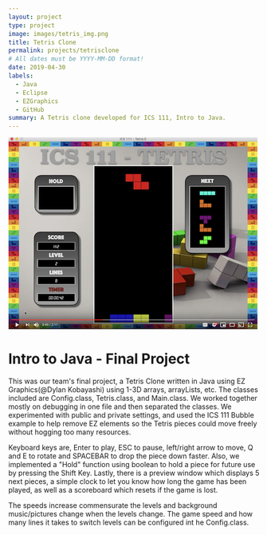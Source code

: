 ```yaml
---
layout: project
type: project
image: images/tetris_img.png
title: Tetris Clone
permalink: projects/tetrisclone
# All dates must be YYYY-MM-DD format!
date: 2019-04-30
labels:
  - Java
  - Eclipse
  - EZGraphics
  - GitHub
summary: A Tetris clone developed for ICS 111, Intro to Java.
---
```


[![Project YouTube video](https://github.com/mlr77/mlr77.github.io/blob/master/images/tetris2_img.png)](https://www.youtube.com/watch?v=m7jz075N9hU&feature=youtu.be "Tetris Clone")

# Intro to Java - Final Project

This was our team's final project, a Tetris Clone written in Java using EZ Graphics(@Dylan Kobayashi) using 1-3D arrays, arrayLists, etc. The classes included are Config.class, Tetris.class, and Main.class. We worked together mostly on debugging in one file and then separated the classes. We experimented with public and private settings, and used the ICS 111 Bubble example to help remove EZ elements so the Tetris pieces could move freely without hogging too many resources. 

Keyboard keys are, Enter to play, ESC to pause, left/right arrow to move, Q and E to rotate and SPACEBAR to drop the piece down faster. Also, we implemented a "Hold" function using boolean to hold a piece for future use by pressing the Shift Key. Lastly, there is a preview window which displays 5 next pieces, a simple clock to let you know how long the game has been played, as well as a scoreboard which resets if the game is lost. 

The speeds increase commensurate the levels and background music/pictures change when the levels change. The game speed and how many lines it takes to switch levels can be configured int he Config.class.
